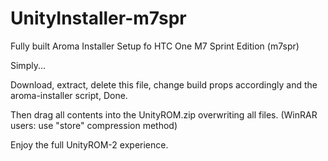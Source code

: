 UnityInstaller-m7spr
====================

Fully built Aroma Installer Setup fo HTC One M7 Sprint Edition (m7spr)

Simply...

Download, extract, delete this file, change build props accordingly and the aroma-installer script, Done.

Then drag all contents into the UnityROM.zip overwriting all files. (WinRAR users: use "store" compression method)

Enjoy the full UnityROM-2 experience.
